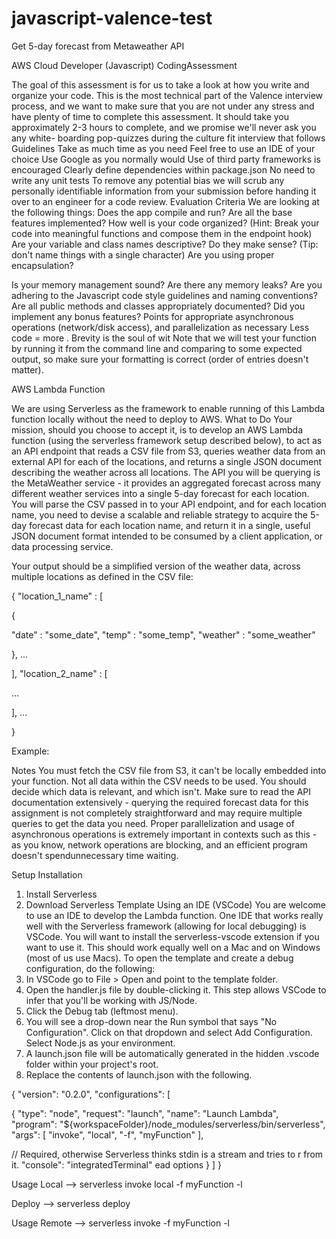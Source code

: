 # javascript-valence-test
Get 5-day forecast from Metaweather API


AWS Cloud Developer (Javascript) CodingAssessment
  
The goal of this assessment is for us to take a look at how you write and organize your code. 
This is the most technical part of the Valence interview process, and we want to make sure that you are not under any stress and have plenty of time to complete this assessment.
It should take you approximately 2-3 hours to complete, and we promise we'll never ask you any white- boarding pop-quizzes during the culture fit interview that follows
Guidelines
Take as much time as you need
Feel free to use an IDE of your choice
Use Google as you normally would
Use of third party frameworks is encouraged
Clearly define dependencies within package.json No need to write any unit tests
To remove any potential bias we will scrub any personally identifiable information from your submission before handing it over to an engineer for a code review.
Evaluation Criteria
We are looking at the following things:
Does the app compile and run? Are all the base features implemented?
How well is your code organized? (Hint: Break your code into meaningful functions and compose them in the endpoint hook)
Are your variable and class names descriptive? Do they make sense? (Tip: don't name things with a single character)
Are you using proper encapsulation?
  
Is your memory management sound? Are there any memory leaks?
Are you adhering to the Javascript code style guidelines and naming conventions?
Are all public methods and classes appropriately documented?
Did you implement any bonus features? Points for appropriate asynchronous operations (network/disk access), and parallelization as necessary
Less code = more . Brevity is the soul of wit
Note that we will test your function by running it from the command line and comparing to some expected output, so make sure your formatting is correct (order of entries doesn't matter).


AWS Lambda Function

We are using Serverless as the framework to enable running of this Lambda function locally without the need to deploy to AWS.
What to Do
Your mission, should you choose to accept it, is to develop an AWS Lambda function (using the serverless framework setup described below), to act as an API endpoint that reads a CSV file from S3, queries weather data from an external API for each of the locations, and returns a single JSON document describing the weather across all locations.
The API you will be querying is the MetaWeather service - it provides an aggregated forecast across many different weather services into a single 5-day forecast for each location. You will parse the CSV passed in to your API endpoint, and for each location name, you need to devise a scalable and reliable strategy to acquire the 5-day forecast data for each location name, and return it in a single, useful JSON document format intended to be consumed by a client application, or data processing service.

Your output should be a simplified version of the weather data, across multiple locations as defined in the CSV file:
      
{
"location_1_name" : [

{

"date" : "some_date", "temp" : "some_temp", "weather" : "some_weather"

}, ...

],
"location_2_name" : [

...

], ...

}



Example:


Notes
You must fetch the CSV file from S3, it can't be locally embedded into your function.
Not all data within the CSV needs to be used. You should decide which data is relevant, and which isn't. 
Make sure to read the API documentation extensively - querying the required forecast data for this assignment is not completely straightforward and may require multiple queries to get the data you need. Proper parallelization and usage of asynchronous operations is extremely important in contexts such as this - as you know, network operations are blocking, and an efficient program doesn't spendunnecessary time waiting.


Setup Installation
1. Install Serverless
2. Download Serverless Template
Using an IDE (VSCode)
You are welcome to use an IDE to develop the Lambda function. One IDE that works really well with the Serverless framework (allowing for local debugging) is VSCode. You will want to install the serverless-vscode extension if you want to use it. This should work equally well on a Mac and on Windows (most of us use Macs).
To open the template and create a debug configuration, do the following:
1. In VSCode go to File > Open and point to the template folder.
2. Open the handler.js file by double-clicking it. This step allows VSCode to infer that you'll be working
with JS/Node.
3. Click the Debug tab (leftmost menu).
4. You will see a drop-down near the Run symbol that says "No Configuration". Click on that dropdown and
select Add Configuration. Select Node.js as your environment.
5. A launch.json file will be automatically generated in the hidden .vscode folder within your
project's root.
6. Replace the contents of launch.json with the following.
        
  {
"version": "0.2.0", "configurations": [

{
"type": "node",
"request": "launch",
"name": "Launch Lambda",
"program": "${workspaceFolder}/node_modules/serverless/bin/serverless", "args": [
"invoke", "local", "-f", "myFunction"
],


// Required, otherwise Serverless thinks stdin is a stream and tries to r from it.
"console": "integratedTerminal"
ead options
} ]
}


Usage Local -->  serverless invoke local -f myFunction -l

Deploy  --> serverless deploy

Usage Remote  --> serverless invoke -f myFunction -l
  
